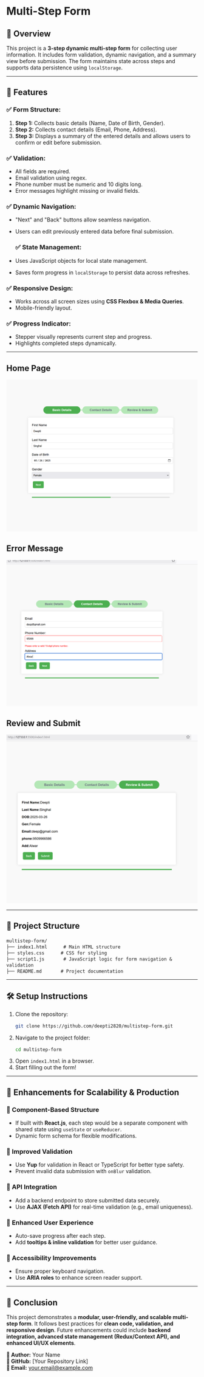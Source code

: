 # Multi-Step Form

## 📌 Overview
This project is a **3-step dynamic multi-step form** for collecting user information. It includes form validation, dynamic navigation, and a summary view before submission. The form maintains state across steps and supports data persistence using `localStorage`.

---

## 🚀 Features

### ✅ Form Structure:
1. **Step 1:** Collects basic details (Name, Date of Birth, Gender).
2. **Step 2:** Collects contact details (Email, Phone, Address).
3. **Step 3:** Displays a summary of the entered details and allows users to confirm or edit before submission.

### ✅ Validation:
- All fields are required.
- Email validation using regex.
- Phone number must be numeric and 10 digits long.
- Error messages highlight missing or invalid fields.

### ✅ Dynamic Navigation:
- "Next" and "Back" buttons allow seamless navigation.
- Users can edit previously entered data before final submission.

  ### ✅ State Management:
- Uses JavaScript objects for local state management.
- Saves form progress in `localStorage` to persist data across refreshes.

### ✅ Responsive Design:
- Works across all screen sizes using **CSS Flexbox & Media Queries**.
- Mobile-friendly layout.

### ✅ Progress Indicator:
- Stepper visually represents current step and progress.
- Highlights completed steps dynamically.

---
  
 ##   Home Page
![Home Page](https://github.com/deepti2820/DigantaraAssignment/blob/main/Screenshot/Screenshot%202025-03-16%20105924.png)


 ##  Error Message
![Home Page](https://github.com/deepti2820/DigantaraAssignment/blob/main/Screenshot/Screenshot%202025-03-16%20105954.png)


 ##  Review and Submit
![Home Page](https://github.com/deepti2820/DigantaraAssignment/blob/main/Screenshot/Screenshot%202025-03-16%20110025.png)


---

## 📂 Project Structure
```
multistep-form/
├── index1.html      # Main HTML structure
├── styles.css      # CSS for styling
├── script1.js       # JavaScript logic for form navigation & validation
├── README.md       # Project documentation

```

---

## 🛠️ Setup Instructions
1. Clone the repository:
   ```bash
   git clone https://github.com/deepti2820/multistep-form.git
   ```
2. Navigate to the project folder:
   ```bash
   cd multistep-form
   ```
3. Open `index1.html` in a browser.
4. Start filling out the form!

---

## 🚀 Enhancements for Scalability & Production

### 🔹 Component-Based Structure
- If built with **React.js**, each step would be a separate component with shared state using `useState` or `useReducer`.
- Dynamic form schema for flexible modifications.

### 🔹 Improved Validation
- Use **Yup** for validation in React or TypeScript for better type safety.
- Prevent invalid data submission with `onBlur` validation.

### 🔹 API Integration
- Add a backend endpoint to store submitted data securely.
- Use **AJAX (Fetch API)** for real-time validation (e.g., email uniqueness).

### 🔹 Enhanced User Experience
- Auto-save progress after each step.
- Add **tooltips & inline validation** for better user guidance.

### 🔹 Accessibility Improvements
- Ensure proper keyboard navigation.
- Use **ARIA roles** to enhance screen reader support.

---

## 📝 Conclusion
This project demonstrates a **modular, user-friendly, and scalable multi-step form**. It follows best practices for **clean code, validation, and responsive design**. Future enhancements could include **backend integration, advanced state management (Redux/Context API), and enhanced UI/UX elements**.

**📌 Author:** Your Name  
**📌 GitHub:** [Your Repository Link]  
**📌 Email:** your.email@example.com  

